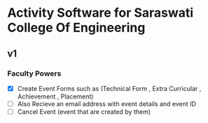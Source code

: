 # Activity Software for Saraswati College Of Engineering

## v1

### Faculty Powers

-   [x] Create Event Forms such as (Technical Form , Extra Curricular , Achievement , Placement)
-   [ ] Also Recieve an email address with event details and event ID
-   [ ] Cancel Event (event that are created by them)
